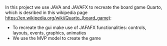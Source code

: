 In this project we use JAVA and JAVAFX to recreate the board game Quarto, which is desribed in this wikipedia page https://en.wikipedia.org/wiki/Quarto_(board_game):
- To recreate the gui make use of JAFAFX functionalities: controls, layouts, events, graphics, animaties
- We use the MVP model to create the game

